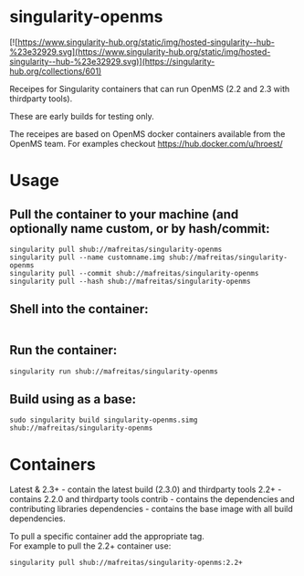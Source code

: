 # singularity-openms

[![https://www.singularity-hub.org/static/img/hosted-singularity--hub-%23e32929.svg](https://www.singularity-hub.org/static/img/hosted-singularity--hub-%23e32929.svg)](https://singularity-hub.org/collections/601)

Receipes for Singularity containers that can run OpenMS (2.2 and 2.3 with thirdparty tools).

These are early builds for testing only. 

The receipes are based on OpenMS docker containers available from the OpenMS team.  For examples checkout 
https://hub.docker.com/u/hroest/

# Usage
## Pull the container to your machine (and optionally name custom, or by hash/commit:

```
singularity pull shub://mafreitas/singularity-openms
singularity pull --name customname.img shub://mafreitas/singularity-openms
singularity pull --commit shub://mafreitas/singularity-openms
singularity pull --hash shub://mafreitas/singularity-openms
```

## Shell into the container:
```singularity shell shub://mafreitas/singularity-openms
```
## Run the container:
```
singularity run shub://mafreitas/singularity-openms
```
## Build using as a base:
```
sudo singularity build singularity-openms.simg shub://mafreitas/singularity-openms
```

# Containers
Latest & 2.3+ - contain the latest build (2.3.0) and thirdparty tools
2.2+ - contains 2.2.0 and thirdparty tools
contrib - contains the dependencies and contributing libraries
dependencies - contains the base image with all build dependencies.

To pull a specific container add the appropriate tag.  
For example to pull the 2.2+ container use:

```
singularity pull shub://mafreitas/singularity-openms:2.2+
```
